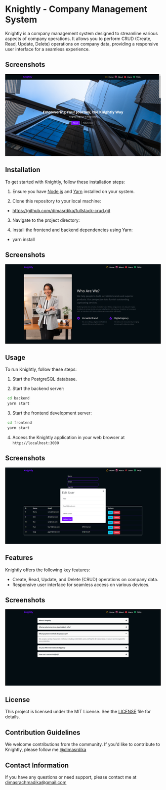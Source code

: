 # Knightly - Company Management System

Knightly is a company management system designed to streamline various aspects of company operations. It allows you to perform CRUD (Create, Read, Update, Delete) operations on company data, providing a responsive user interface for a seamless experience.

## Screenshots

![Homepage](./frontend//assets/homepage.png)

## Installation

To get started with Knightly, follow these installation steps:

1. Ensure you have [Node.js](https://nodejs.org/) and [Yarn](https://yarnpkg.com/) installed on your system.

2. Clone this repository to your local machine:

- https://github.com/dimasrdika/fullstack-crud.git

3. Navigate to the project directory:

4. Install the frontend and backend dependencies using Yarn:

- yarn install

## Screenshots

![About](./frontend//assets/about-page.png)

## Usage

To run Knightly, follow these steps:

1. Start the PostgreSQL database.

2. Start the backend server:

```bash
 cd backend
 yarn start
```

3. Start the frontend development server:

```bash
 cd frontend
 yarn start
```

4. Access the Knightly application in your web browser at `http://localhost:3000`

## Screenshots

![User](./frontend//assets/user-page.png)

## Features

Knightly offers the following key features:

- Create, Read, Update, and Delete (CRUD) operations on company data.
- Responsive user interface for seamless access on various devices.

## Screenshots

![FAQs](./frontend//assets/faqs.png)

## License

This project is licensed under the MIT License. See the [LICENSE](LICENSE) file for details.

## Contribution Guidelines

We welcome contributions from the community. If you'd like to contribute to Knightly, please follow me [@dimasrdika](http://github.com/dimasrdika)

## Contact Information

If you have any questions or need support, please contact me at [dimasrachmadika@gmail.com](Dimas:dimasrachmadika@gmail.com)
